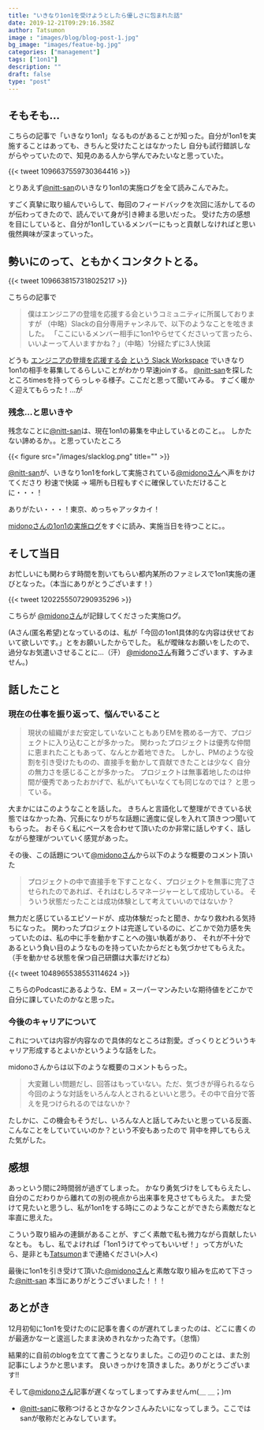 ```yaml
---
title: "いきなり1on1を受けようとしたら優しさに包まれた話"
date: 2019-12-21T09:29:16.358Z
author: Tatsumon
image : "images/blog/blog-post-1.jpg"
bg_image: "images/featue-bg.jpg"
categories: ["management"]
tags: ["1on1"]
description: ""
draft: false
type: "post"
---
```

## そもそも...

こちらの記事で「いきなり1on1」なるものがあることが知った。自分が1on1を実施することはあっても、きちんと受けたことはなかったし 自分も試行錯誤しながらやっていたので、知見のある人から学んでみたいなと思っていた。

{{< tweet 1096637559730364416 >}}

とりあえず[@nitt-san](https://twitter.com/nitt_san)のいきなり1on1の実施ログを全て読みこんでみた。

すごく真摯に取り組んでいらして、毎回のフィードバックを次回に活かしてるのが伝わってきたので、読んでいて身が引き締まる思いだった。 受けた方の感想を目にしていると、自分が1on1しているメンバーにもっと貢献しなければと思い俄然興味が深まっていった。

## 勢いにのって、ともかくコンタクトとる。

{{< tweet 1096638157318025217 >}}

こちらの記事で

> 僕はエンジニアの登壇を応援する会というコミュニティに所属しておりますが （中略）Slackの自分専用チャンネルで、以下のようなことを呟きました。 「ここにいるメンバー相手に1on1やらせてくださいって言ったら、いいよーって人いますかね？」（中略）1分経たずに3人快諾

どうも  [エンジニアの登壇を応援する会 という Slack Workspace](http://bit.ly/engineers_lt) でいきなり1on1の相手を募集してるらしいことがわかり早速joinする。 [@nitt-san](https://twitter.com/nitt_san)を探したところtimesを持ってらっしゃる様子。ここだと思って聞いてみる。 すごく暖かく迎えてもらった！...が

### 残念...と思いきや

残念なことに[@nitt-san](https://twitter.com/nitt_san)は、現在1on1の募集を中止しているとのこと。。 しかたない諦めるか。。と思っていたところ

{{< figure src="/images/slacklog.png" title="" >}}

[@nitt-san](https://twitter.com/nitt_san)が、いきなり1on1をforkして実施されている[@midonoさん](https://twitter.com/midono_ap1)へ声をかけてくださり 秒速で快諾 → 場所も日程もすぐに確保していただけることに・・・！

ありがたい・・・！東京、めっちゃアッタカイ！

[midonoさんの1on1の実施ログ](https://note.com/midono/m/m5062ffbed3a0)をすぐに読み、実施当日を待つことに。。

## そして当日

お忙しいにも関わらす時間を割いてもらい都内某所のファミレスで1on1実施の運びとなった。（本当にありがとうございます！）

{{< tweet 1202255507290935296 >}}

こちらが [@midonoさん](https://twitter.com/midono_ap1)が記録してくださった実施ログ。

(Aさん(匿名希望)となっているのは、私が「今回の1on1具体的な内容は伏せておいて欲しいです。」とをお願いしたからでした。 私が曖昧なお願いをしたので、過分なお気遣いさせることに...（汗） [@midonoさん](https://twitter.com/midono_ap1)有難うございます、すみません。)

## 話したこと

### 現在の仕事を振り返って、悩んでいること

> 現状の組織がまだ安定していないこともありEMを務める一方で、プロジェクトに入り込むことが多かった。 関わったプロジェクトは優秀な仲間に恵まれたこともあって、なんとか着地できた。
> しかし、PMのような役割を引き受けたものの、直接手を動かして貢献できたことは少なく
> 自分の無力さを感じることが多かった。
> プロジェクトは無事着地したのは仲間が優秀であったおかげで、私がいてもいなくても同じなのでは？
> と思っている。

大まかにはこのようなことを話した。 きちんと言語化して整理ができている状態ではなかった為、冗長になりがちな話題に適度に促しを入れて頂きつつ聞いてもらった。
おそらく私にペースを合わせて頂いたのか非常に話しやすく、話しながら整理がついていく感覚があった。

その後、この話題について[@midonoさん](https://twitter.com/midono_ap1)から以下のような概要のコメント頂いた

> プロジェクトの中で直接手を下すことなく、プロジェクトを無事に完了させられたのであれば、それはむしろマネージャーとして成功している。 そういう状態だったことは成功体験として考えていいのではないか？

無力だと感じているエピソードが、成功体験だったと聞き、かなり救われる気持ちになった。 関わったプロジェクトは完遂しているのに、どこかで効力感を失っていたのは、私の中に手を動かすことへの強い執着があり、
それが不十分であるという負い目のようなものを持っていたからだとも気づかせてもらえた。（手を動かせる状態を保つ自己研鑽は大事だけどね）

{{< tweet 1048965538553114624 >}}

こちらのPodcastにあるような、EM = スーパーマンみたいな期待値をどこかで自分に課していたのかなと思った。

### 今後のキャリアについて

これについては内容が内容なので具体的なところは割愛。ざっくりとどういうキャリア形成するとよいかというような話をした。

midonoさんからは以下のような概要のコメントもらった。

> 大変難しい問題だし、回答はもっていない。ただ、気づきが得られるなら今回のような対話をいろんな人とされるといいと思う。その中で自分で答えを見つけられるのではないか？

たしかに、この機会もそうだし、いろんな人と話してみたいと思っている反面、こんなことをしていていいのか？という不安もあったので 背中を押してもらえた気がした。

## 感想

あっという間に2時間弱が過ぎてしまった。 かなり勇気づけをしてもらえたし、自分のこだわりから離れての別の視点から出来事を見させてもらえた。
また受けて見たいと思うし、私が1on1をする時にこのようなことができたら素敵だなと率直に思えた。

こういう取り組みの連鎖があることが、すごく素敵で私も微力ながら貢献したいなとも。 もし、私でよければ「1on1うけてやってもいいぜ！」って方がいたら、是非とも[Tatsumon](https://twitter.com/tatsumon4)まで連絡ください(>人<)

最後に1on1を引き受けて頂いた[@midonoさん](https://twitter.com/midono_ap1)と素敵な取り組みを広めて下さった[@nitt-san](https://twitter.com/nitt_san) 本当にありがとうございました！！！

## あとがき

12月初旬に1on1を受けたのに記事を書くのが遅れてしまったのは、どこに書くのが最適かなーと逡巡したまま決めきれなかった為です。（怠惰）

結果的に自前のblogを立てて書こうとなりました。この辺りのことは、また別記事にしようかと思います。 良いきっかけを頂きました。ありがとうございます!!

そして[@midonoさん](https://twitter.com/midono_ap1)記事が遅くなってしまってすみませんｍ(＿ ＿；)ｍ

* [@nitt-san](https://twitter.com/nitt_san)に敬称つけるとさかなクンさんみたいになってしまう。ここではsanが敬称だとみなしています。
